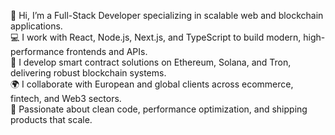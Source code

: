 👋 Hi, I’m a Full-Stack Developer specializing in scalable web and blockchain applications.<br/>
💻 I work with React, Node.js, Next.js, and TypeScript to build modern, high-performance frontends and APIs.<br/>
🔗 I develop smart contract solutions on Ethereum, Solana, and Tron, delivering robust blockchain systems.<br/>
🌍 I collaborate with European and global clients across ecommerce, fintech, and Web3 sectors.<br/>
🚀 Passionate about clean code, performance optimization, and shipping products that scale.<br/>
